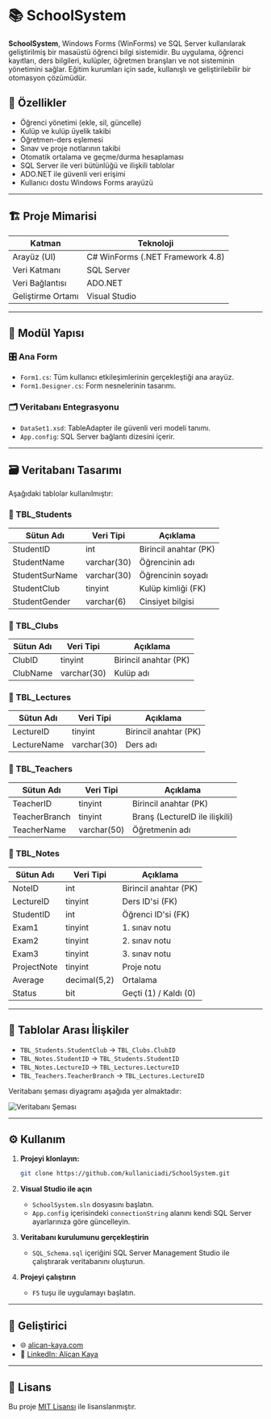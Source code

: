 # 📚 SchoolSystem

**SchoolSystem**, Windows Forms (WinForms) ve SQL Server kullanılarak geliştirilmiş bir masaüstü öğrenci bilgi sistemidir. Bu uygulama, öğrenci kayıtları, ders bilgileri, kulüpler, öğretmen branşları ve not sisteminin yönetimini sağlar. Eğitim kurumları için sade, kullanışlı ve geliştirilebilir bir otomasyon çözümüdür.

## 🚀 Özellikler

- Öğrenci yönetimi (ekle, sil, güncelle)
- Kulüp ve kulüp üyelik takibi
- Öğretmen-ders eşlemesi
- Sınav ve proje notlarının takibi
- Otomatik ortalama ve geçme/durma hesaplaması
- SQL Server ile veri bütünlüğü ve ilişkili tablolar
- ADO.NET ile güvenli veri erişimi
- Kullanıcı dostu Windows Forms arayüzü

---

## 🏗️ Proje Mimarisi

| Katman              | Teknoloji                       |
|---------------------|----------------------------------|
| Arayüz (UI)         | C# WinForms (.NET Framework 4.8) |
| Veri Katmanı        | SQL Server                      |
| Veri Bağlantısı     | ADO.NET                         |
| Geliştirme Ortamı   | Visual Studio                   |

---

## 🧩 Modül Yapısı

### 🎛️ Ana Form
- `Form1.cs`: Tüm kullanıcı etkileşimlerinin gerçekleştiği ana arayüz.
- `Form1.Designer.cs`: Form nesnelerinin tasarımı.

### 🗂️ Veritabanı Entegrasyonu
- `DataSet1.xsd`: TableAdapter ile güvenli veri modeli tanımı.
- `App.config`: SQL Server bağlantı dizesini içerir.

---

## 🗃️ Veritabanı Tasarımı

Aşağıdaki tablolar kullanılmıştır:

### 🔹 TBL_Students
| Sütun Adı      | Veri Tipi   | Açıklama                     |
|----------------|--------------|-------------------------------|
| StudentID      | int          | Birincil anahtar (PK)         |
| StudentName    | varchar(30)  | Öğrencinin adı                |
| StudentSurName | varchar(30)  | Öğrencinin soyadı             |
| StudentClub    | tinyint      | Kulüp kimliği (FK)            |
| StudentGender  | varchar(6)   | Cinsiyet bilgisi              |

### 🔹 TBL_Clubs
| Sütun Adı   | Veri Tipi   | Açıklama              |
|-------------|--------------|------------------------|
| ClubID      | tinyint      | Birincil anahtar (PK)  |
| ClubName    | varchar(30)  | Kulüp adı              |

### 🔹 TBL_Lectures
| Sütun Adı   | Veri Tipi   | Açıklama               |
|-------------|--------------|-------------------------|
| LectureID   | tinyint      | Birincil anahtar (PK)   |
| LectureName | varchar(30)  | Ders adı                |

### 🔹 TBL_Teachers
| Sütun Adı     | Veri Tipi   | Açıklama                             |
|----------------|--------------|---------------------------------------|
| TeacherID      | tinyint      | Birincil anahtar (PK)                 |
| TeacherBranch  | tinyint      | Branş (LectureID ile ilişkili)        |
| TeacherName    | varchar(50)  | Öğretmenin adı                        |

### 🔹 TBL_Notes
| Sütun Adı     | Veri Tipi     | Açıklama                                 |
|----------------|----------------|-------------------------------------------|
| NoteID         | int            | Birincil anahtar (PK)                     |
| LectureID      | tinyint        | Ders ID'si (FK)                           |
| StudentID      | int            | Öğrenci ID'si (FK)                        |
| Exam1          | tinyint        | 1. sınav notu                             |
| Exam2          | tinyint        | 2. sınav notu                             |
| Exam3          | tinyint        | 3. sınav notu                             |
| ProjectNote    | tinyint        | Proje notu                                |
| Average        | decimal(5,2)   | Ortalama                                  |
| Status         | bit            | Geçti (1) / Kaldı (0)                     |

---

## 🔗 Tablolar Arası İlişkiler

- `TBL_Students.StudentClub` → `TBL_Clubs.ClubID`
- `TBL_Notes.StudentID` → `TBL_Students.StudentID`
- `TBL_Notes.LectureID` → `TBL_Lectures.LectureID`
- `TBL_Teachers.TeacherBranch` → `TBL_Lectures.LectureID`

Veritabanı şeması diyagramı aşağıda yer almaktadır:

![Veritabanı Şeması](f922864a-fe07-4144-9e3f-dc5f4acd9e51.png)

---

## ⚙️ Kullanım

1. **Projeyi klonlayın:**
   ```bash
   git clone https://github.com/kullaniciadi/SchoolSystem.git
   ```

2. **Visual Studio ile açın**
   - `SchoolSystem.sln` dosyasını başlatın.
   - `App.config` içerisindeki `connectionString` alanını kendi SQL Server ayarlarınıza göre güncelleyin.

3. **Veritabanı kurulumunu gerçekleştirin**
   - `SQL_Schema.sql` içeriğini SQL Server Management Studio ile çalıştırarak veritabanını oluşturun.

4. **Projeyi çalıştırın**
   - `F5` tuşu ile uygulamayı başlatın.

---

## 👤 Geliştirici

- 🌐 [alican-kaya.com](https://alican-kaya.com/)
- 💼 [LinkedIn: Alican Kaya](https://www.linkedin.com/in/alican-kaya-881650234/)

---

## 📝 Lisans

Bu proje [MIT Lisansı](LICENSE) ile lisanslanmıştır.
